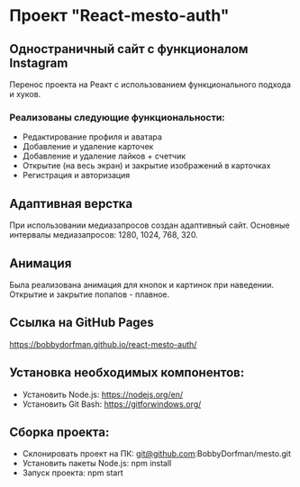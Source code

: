 # Проект "React-mesto-auth"

## Одностраничный сайт с функционалом Instagram
Перенос проекта на Реакт с использованием функционального подхода и хуков.

### Реализованы следующие функциональности:
- Редактирование профиля и аватара
- Добавление и удаление карточек
- Добавление и удаление лайков + счетчик
- Открытие (на весь экран) и закрытие изображений в карточках
- Регистрация и авторизация

## Адаптивная верстка

При использовании медиазапросов создан адаптивный сайт.
Основные интервалы медиазапросов:
1280, 1024, 768, 320.

## Анимация

Была реализована анимация для кнопок и картинок при наведении.
Открытие и закрытие попапов - плавное.

## Ссылка на GitHub Pages

https://bobbydorfman.github.io/react-mesto-auth/

## Установка необходимых компонентов:
- Установить Node.js: https://nodejs.org/en/
- Установить Git Bash: https://gitforwindows.org/

## Сборка проекта:
- Склонировать проект на ПК: git@github.com:BobbyDorfman/mesto.git
- Установить пакеты Node.js: npm install
- Запуск проекта: npm start